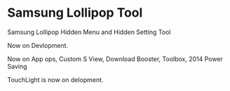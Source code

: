 # Samsung Lollipop Tool
Samsung Lollipop Hidden Menu and  Hidden Setting Tool

Now on Devlopment.

Now on App ops, Custom S View, Download Booster, Toolbox, 2014 Power Saving

TouchLight is now on delopment.
